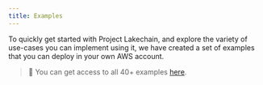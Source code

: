 ```yaml
---
title: Examples
---
```


To quickly get started with Project Lakechain, and explore the variety of use-cases you can implement using it, we have created a set of examples that you can deploy in your own AWS account.

> 💁 You can get access to all 40+ examples [here](https://github.com/awslabs/project-lakechain/tree/main/examples).

